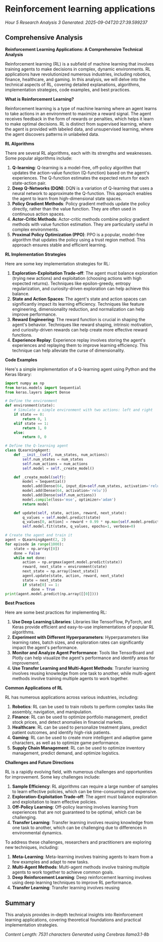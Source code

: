 # Reinforcement learning applications
*Hour 5 Research Analysis 3*
*Generated: 2025-09-04T20:27:39.599237*

## Comprehensive Analysis
**Reinforcement Learning Applications: A Comprehensive Technical Analysis**

Reinforcement learning (RL) is a subfield of machine learning that involves training agents to make decisions in complex, dynamic environments. RL applications have revolutionized numerous industries, including robotics, finance, healthcare, and gaming. In this analysis, we will delve into the technical aspects of RL, covering detailed explanations, algorithms, implementation strategies, code examples, and best practices.

**What is Reinforcement Learning?**

Reinforcement learning is a type of machine learning where an agent learns to take actions in an environment to maximize a reward signal. The agent receives feedback in the form of rewards or penalties, which helps it learn to make optimal decisions. RL is distinct from supervised learning, where the agent is provided with labeled data, and unsupervised learning, where the agent discovers patterns in unlabeled data.

**RL Algorithms**

There are several RL algorithms, each with its strengths and weaknesses. Some popular algorithms include:

1.  **Q-learning**: Q-learning is a model-free, off-policy algorithm that updates the action-value function (Q-function) based on the agent's experiences. The Q-function estimates the expected return for each state-action pair.
2.  **Deep Q-Networks (DQN)**: DQN is a variation of Q-learning that uses a neural network to approximate the Q-function. This approach enables the agent to learn from high-dimensional state spaces.
3.  **Policy Gradient Methods**: Policy gradient methods update the policy directly, rather than the value function. They are often used in continuous action spaces.
4.  **Actor-Critic Methods**: Actor-critic methods combine policy gradient methods with value function estimation. They are particularly useful in complex environments.
5.  **Proximal Policy Optimization (PPO)**: PPO is a popular, model-free algorithm that updates the policy using a trust region method. This approach ensures stable and efficient learning.

**RL Implementation Strategies**

Here are some key implementation strategies for RL:

1.  **Exploration-Exploitation Trade-off**: The agent must balance exploration (trying new actions) and exploitation (choosing actions with high expected returns). Techniques like epsilon-greedy, entropy regularization, and curiosity-driven exploration can help achieve this balance.
2.  **State and Action Spaces**: The agent's state and action spaces can significantly impact its learning efficiency. Techniques like feature engineering, dimensionality reduction, and normalization can help improve performance.
3.  **Reward Engineering**: The reward function is crucial in shaping the agent's behavior. Techniques like reward shaping, intrinsic motivation, and curiosity-driven rewards can help create more effective reward functions.
4.  **Experience Replay**: Experience replay involves storing the agent's experiences and replaying them to improve learning efficiency. This technique can help alleviate the curse of dimensionality.

**Code Examples**

Here's a simple implementation of a Q-learning agent using Python and the Keras library:

```python
import numpy as np
from keras.models import Sequential
from keras.layers import Dense

# Define the environment
def environment(state):
    # Simulate a simple environment with two actions: left and right
    if state == 0:
        return 0, 1
    elif state == 1:
        return 1, 0
    else:
        return 0, 0

# Define the Q-learning agent
class QLearningAgent:
    def __init__(self, num_states, num_actions):
        self.num_states = num_states
        self.num_actions = num_actions
        self.model = self._create_model()

    def _create_model(self):
        model = Sequential()
        model.add(Dense(64, input_dim=self.num_states, activation='relu'))
        model.add(Dense(64, activation='relu'))
        model.add(Dense(self.num_actions))
        model.compile(loss='mse', optimizer='adam')
        return model

    def update(self, state, action, reward, next_state):
        q_values = self.model.predict(state)
        q_values[0, action] = reward + 0.99 * np.max(self.model.predict(next_state))
        self.model.fit(state, q_values, epochs=1, verbose=0)

# Create the agent and train it
agent = QLearningAgent(2, 2)
for episode in range(1000):
    state = np.array([0])
    done = False
    while not done:
        action = np.argmax(agent.model.predict(state))
        reward, next_state = environment(state)
        next_state = np.array([next_state])
        agent.update(state, action, reward, next_state)
        state = next_state
        if state[0] == 1:
            done = True
print(agent.model.predict(np.array([[0]])))
```

**Best Practices**

Here are some best practices for implementing RL:

1.  **Use Deep Learning Libraries**: Libraries like TensorFlow, PyTorch, and Keras provide efficient and easy-to-use implementations of popular RL algorithms.
2.  **Experiment with Different Hyperparameters**: Hyperparameters like learning rates, batch sizes, and exploration rates can significantly impact the agent's performance.
3.  **Monitor and Analyze Agent Performance**: Tools like TensorBoard and Plotly can help visualize the agent's performance and identify areas for improvement.
4.  **Use Transfer Learning and Multi-Agent Methods**: Transfer learning involves reusing knowledge from one task to another, while multi-agent methods involve training multiple agents to work together.

**Common Applications of RL**

RL has numerous applications across various industries, including:

1.  **Robotics**: RL can be used to train robots to perform complex tasks like assembly, navigation, and manipulation.
2.  **Finance**: RL can be used to optimize portfolio management, predict stock prices, and detect anomalies in financial markets.
3.  **Healthcare**: RL can be used to personalize treatment plans, predict patient outcomes, and identify high-risk patients.
4.  **Gaming**: RL can be used to create more intelligent and adaptive game characters, as well as to optimize game performance.
5.  **Supply Chain Management**: RL can be used to optimize inventory management, predict demand, and optimize logistics.

**Challenges and Future Directions**

RL is a rapidly evolving field, with numerous challenges and opportunities for improvement. Some key challenges include:

1.  **Sample Efficiency**: RL algorithms can require a large number of samples to learn effective policies, which can be time-consuming and expensive.
2.  **Exploration-Exploitation Trade-off**: The agent must balance exploration and exploitation to learn effective policies.
3.  **Off-Policy Learning**: Off-policy learning involves learning from experiences that are not guaranteed to be optimal, which can be challenging.
4.  **Transfer Learning**: Transfer learning involves reusing knowledge from one task to another, which can be challenging due to differences in environmental dynamics.

To address these challenges, researchers and practitioners are exploring new techniques, including:

1.  **Meta-Learning**: Meta-learning involves training agents to learn from a few examples and adapt to new tasks.
2.  **Multi-Agent Methods**: Multi-agent methods involve training multiple agents to work together to achieve common goals.
3.  **Deep Reinforcement Learning**: Deep reinforcement learning involves using deep learning techniques to improve RL performance.
4.  **Transfer Learning**: Transfer learning involves reusing

## Summary
This analysis provides in-depth technical insights into Reinforcement learning applications, 
covering theoretical foundations and practical implementation strategies.

*Content Length: 7531 characters*
*Generated using Cerebras llama3.1-8b*

